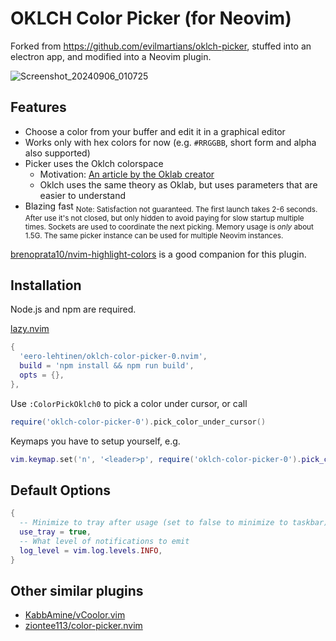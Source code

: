 # OKLCH Color Picker (for Neovim)

Forked from https://github.com/evilmartians/oklch-picker,
stuffed into an electron app, and modified into a Neovim plugin.

![Screenshot_20240906_010725](https://github.com/user-attachments/assets/81dd8d08-1c3a-499e-931e-774dc1d8461c)

## Features

- Choose a color from your buffer and edit it in a graphical editor
- Works only with hex colors for now (e.g. `#RRGGBB`, short form and alpha also supported)
- Picker uses the Oklch colorspace
  - Motivation: [An article by the Oklab creator](https://bottosson.github.io/posts/oklab/)
  - Oklch uses the same theory as Oklab, but uses parameters that are easier to understand
- Blazing fast <sub>Note: Satisfaction not guaranteed. The first launch takes 2-6 seconds. After use it's not closed, but only hidden to avoid paying for slow startup multiple times. Sockets are used to coordinate the next picking. Memory usage is _only_ about 1.5G. The same picker instance can be used for multiple Neovim instances.</sub>

[brenoprata10/nvim-highlight-colors](https://github.com/brenoprata10/nvim-highlight-colors) is a good companion for this plugin.

## Installation

Node.js and npm are required.

[lazy.nvim](https://github.com/folke/lazy.nvim)

```lua
{
  'eero-lehtinen/oklch-color-picker-0.nvim',
  build = 'npm install && npm run build',
  opts = {},
},
```

Use `:ColorPickOklch0` to pick a color under cursor, or call

```lua
require('oklch-color-picker-0').pick_color_under_cursor()
```

Keymaps you have to setup yourself, e.g.

```lua
vim.keymap.set('n', '<leader>p', require('oklch-color-picker-0').pick_color_under_cursor)
```

## Default Options

```lua
{
  -- Minimize to tray after usage (set to false to minimize to taskbar)
  use_tray = true,
  -- What level of notifications to emit
  log_level = vim.log.levels.INFO,
}
```

## Other similar plugins

- [KabbAmine/vCoolor.vim](https://github.com/KabbAmine/vCoolor.vim)
- [ziontee113/color-picker.nvim](https://github.com/ziontee113/color-picker.nvim)
